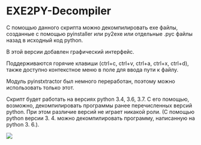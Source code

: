 # EXE2PY-Decompiler


С помощью данного скрипта можно декомпилировать ехе файлы, созданные с помощью pyinstaller или py2exe или отдельные .pyc файлы назад в исходный код python.

В этой версии добавлен графический интерфейс.

Поддерживаются горячие клавиши (ctrl+c, ctrl+v, ctrl+a, ctrl+x, ctrl+d), также доступно контекстное меню в поле для ввода пути к файлу.

Модуль pyinstxtractor был немного переработан, поэтому можно использовать только этот.

Скрипт будет работать на версиях python 3.4, 3.6, 3.7. С его помощью, возможно, декомпилировать программы ранее перечисленных версий python. При этом различие версий не играет никакой роли. (С помощью python версии 3. 4. можно декомпилировать программу, написанную на python 3. 6.).



![](https://github.com/topdefaultuser/EXE2PY-Decompiler/blob/master/image.PNG)
